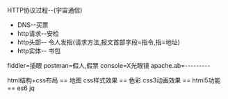 HTTP协议过程--(宇宙通信)  
* DNS--买票
* http请求--安检
* http头部-- 令人发指(请求方法,报文首部字段=指令,指=地址)
* http实体-- 书包

fiddler=插眼
postman=假人,假票
console=X光眼镜
apache.ab=---------


html结构+css布局  == 地图
css样式效果  == 色彩
css3动画效果 ==
html5功能 ==
es6
jq
